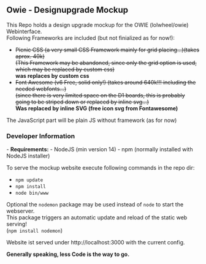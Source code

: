 <h2>Owie - Designupgrade Mockup</h3>  

This Repo holds a design upgrade mockup for the OWIE (lolwheel/owie) Webinterface.   
Following Frameworks are included (but not finialized as for now!):  
 - ~~Picnic CSS (a very small CSS Framework mainly for grid placing...)(takes aprox. 40k)~~   
   ~~(This Framework may be abandoned, since only the grid option is used, which may be replaced by custom css)~~  
   **was replaces by custom css**
 - ~~Font Awesome (v6 Free, solid only!) (takes around 640k!!! including the needed webfonts...)   
   (since there is very limited space on the D1 boards, this is probably going to be striped down or replaced by inline svg...)~~  
  **Was replaced by inline SVG (free icon svg from Fontawesome)**

The JavaScript part will be plain JS without framework (as for now)

<h3>Developer Information</h3>
 - <b>Requirements:</b>
    - NodeJS (min version 14)
    - npm (normally installed with NodeJS installer)

To serve the mockup website execute following commands in the repo dir:
 - ```npm update```
 - ```npm install```
 - ```node bin/www```

Optional the ```nodemon``` package may be used instead of ```node``` to start the webserver.  
This package triggers an automatic update and reload of the static web serving!  
(```npm install nodemon```)   

Website ist served under http://localhost:3000 with the current config. 

**Generally speaking, less Code is the way to go.**

